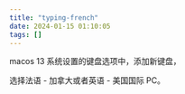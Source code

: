 ```yaml
---
title: "typing-french"
date: 2024-01-15 01:10:05
tags: []
---
```

macos 13 系统设置的键盘选项中，添加新键盘，

选择法语 - 加拿大或者英语 - 美国国际 PC。

